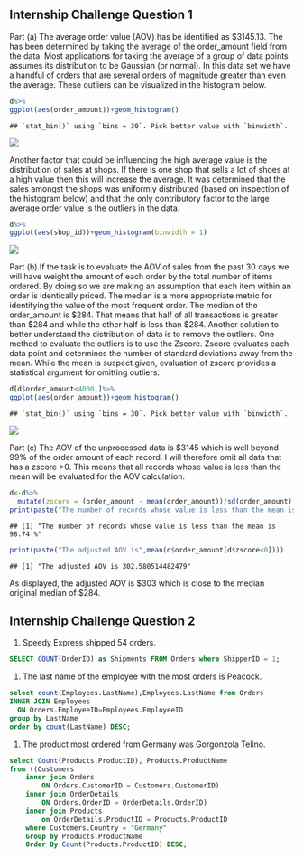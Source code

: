 Internship Challenge Question 1
-------------------------------

Part (a) The average order value (AOV) has be identified as $3145.13.
The has been determined by taking the average of the order_amount field
from the data. Most applications for taking the average of a group of
data points assumes its distribution to be Gaussian (or normal). In this
data set we have a handful of orders that are several orders of
magnitude greater than even the average. These outliers can be
visualized in the histogram below.

``` r
d%>%
ggplot(aes(order_amount))+geom_histogram()
```

    ## `stat_bin()` using `bins = 30`. Pick better value with `binwidth`.

![](Shopify-Internship-Challenge_files/figure-markdown_github/unnamed-chunk-2-1.png)

Another factor that could be influencing the high average value is the
distribution of sales at shops. If there is one shop that sells a lot of
shoes at a high value then this will increase the average. It was
determined that the sales amongst the shops was uniformly distributed
(based on inspection of the histogram below) and that the only
contributory factor to the large average order value is the outliers in
the data.

``` r
d%>%
ggplot(aes(shop_id))+geom_histogram(binwidth = 1)
```

![](Shopify-Internship-Challenge_files/figure-markdown_github/unnamed-chunk-3-1.png)

Part (b) If the task is to evaluate the AOV of sales from the past 30
days we will have weight the amount of each order by the total number of
items ordered. By doing so we are making an assumption that each item
within an order is identically priced. The median is a more appropriate
metric for identifying the value of the most frequent order. The median
of the order_amount is $284. That means that half of all transactions is
greater than $284 and while the other half is less than $284. Another
solution to better understand the distribution of data is to remove the
outliers. One method to evaluate the outliers is to use the Zscore.
Zscore evaluates each data point and determines the number of standard
deviations away from the mean. While the mean is suspect given,
evaluation of zscore provides a statistical argument for omitting
outliers.

``` r
d[d$order_amount<4000,]%>%
ggplot(aes(order_amount))+geom_histogram()
```

    ## `stat_bin()` using `bins = 30`. Pick better value with `binwidth`.

![](Shopify-Internship-Challenge_files/figure-markdown_github/unnamed-chunk-4-1.png)

Part (c) The AOV of the unprocessed data is $3145 which is well beyond
99% of the order amount of each record. I will therefore omit all data
that has a zscore \>0. This means that all records whose value is less
than the mean will be evaluated for the AOV calculation.

``` r
d<-d%>%
  mutate(zscore = (order_amount - mean(order_amount))/sd(order_amount) )
print(paste("The number of records whose value is less than the mean is",sum(d$order_amount<3145)/5000*100,"%"))
```

    ## [1] "The number of records whose value is less than the mean is 98.74 %"

``` r
print(paste("The adjusted AOV is",mean(d$order_amount[d$zscore<0])))
```

    ## [1] "The adjusted AOV is 302.580514482479"

As displayed, the adjusted AOV is $303 which is close to the median
original median of $284.

Internship Challenge Question 2
-------------------------------

1.  Speedy Express shipped 54 orders.

``` sql
SELECT COUNT(OrderID) as Shipments FROM Orders where ShipperID = 1;
```

1.  The last name of the employee with the most orders is Peacock.

``` sql
select count(Employees.LastName),Employees.LastName from Orders 
INNER JOIN Employees 
  ON Orders.EmployeeID=Employees.EmployeeID 
group by LastName 
order by count(LastName) DESC;
```

1.  The product most ordered from Germany was Gorgonzola Telino.

``` sql
select Count(Products.ProductID), Products.ProductName
from ((Customers 
    inner join Orders 
        ON Orders.CustomerID = Customers.CustomerID)
    inner join OrderDetails 
        ON Orders.OrderID = OrderDetails.OrderID) 
    inner join Products 
        on OrderDetails.ProductID = Products.ProductID
    where Customers.Country = "Germany"
    Group by Products.ProductName
    Order By Count(Products.ProductID) DESC;
```
